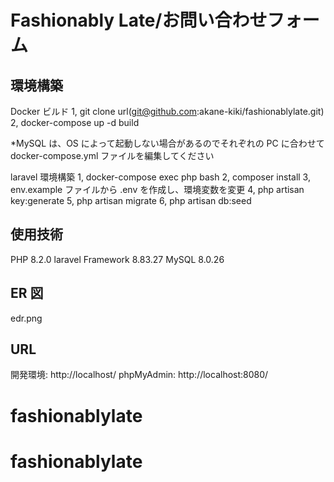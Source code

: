 # Fashionably Late/お問い合わせフォーム

## 環境構築

Docker ビルド
1, git clone url(git@github.com:akane-kiki/fashionablylate.git)
2, docker-compose up -d build

\*MySQL は、OS によって起動しない場合があるのでそれぞれの PC に合わせて docker-compose.yml ファイルを編集してください

laravel 環境構築
1, docker-compose exec php bash
2, composer install
3, env.example ファイルから .env を作成し、環境変数を変更
4, php artisan key:generate
5, php artisan migrate
6, php artisan db:seed

## 使用技術

PHP 8.2.0
laravel Framework 8.83.27
MySQL 8.0.26

## ER 図

edr.png

## URL

開発環境: http://localhost/
phpMyAdmin: http://localhost:8080/

# fashionablylate

# fashionablylate
